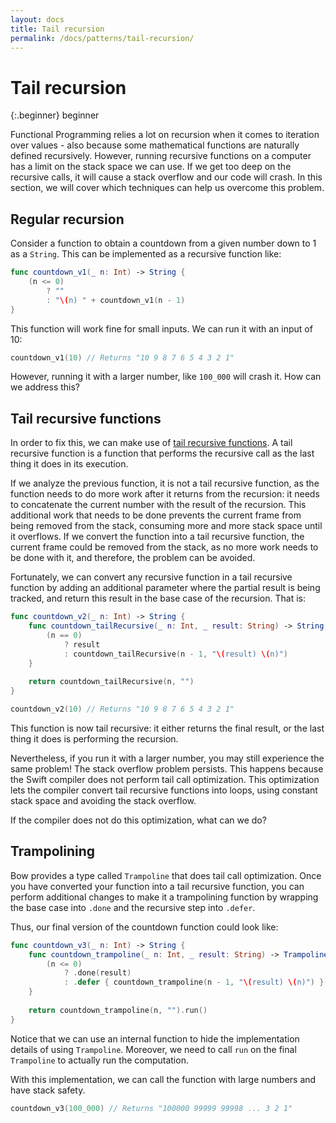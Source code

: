 ```yaml
---
layout: docs
title: Tail recursion
permalink: /docs/patterns/tail-recursion/
---
```


# Tail recursion
 
 {:.beginner}
 beginner
 
 Functional Programming relies a lot on recursion when it comes to iteration over values - also because some mathematical functions are naturally defined recursively. However, running recursive functions on a computer has a limit on the stack space we can use. If we get too deep on the recursive calls, it will cause a stack overflow and our code will crash. In this section, we will cover which techniques can help us overcome this problem.
 
## Regular recursion
 
 Consider a function to obtain a countdown from a given number down to 1 as a `String`. This can be implemented as a recursive function like:

```swift
func countdown_v1(_ n: Int) -> String {
    (n <= 0)
        ? ""
        : "\(n) " + countdown_v1(n - 1)
}
```

 This function will work fine for small inputs. We can run it with an input of 10:

```swift
countdown_v1(10) // Returns "10 9 8 7 6 5 4 3 2 1"
```

 However, running it with a larger number, like `100_000` will crash it. How can we address this?
 
## Tail recursive functions
 
 In order to fix this, we can make use of [tail recursive functions](https://en.wikipedia.org/wiki/Tail_call). A tail recursive function is a function that performs the recursive call as the last thing it does in its execution.
 
 If we analyze the previous function, it is not a tail recursive function, as the function needs to do more work after it returns from the recursion: it needs to concatenate the current number with the result of the recursion. This additional work that needs to be done prevents the current frame from being removed from the stack, consuming more and more stack space until it overflows. If we convert the function into a tail recursive function, the current frame could be removed from the stack, as no more work needs to be done with it, and therefore, the problem can be avoided.
 
 Fortunately, we can convert any recursive function in a tail recursive function by adding an additional parameter where the partial result is being tracked, and return this result in the base case of the recursion. That is:

```swift
func countdown_v2(_ n: Int) -> String {
    func countdown_tailRecursive(_ n: Int, _ result: String) -> String {
        (n == 0)
            ? result
            : countdown_tailRecursive(n - 1, "\(result) \(n)")
    }
    
    return countdown_tailRecursive(n, "")
}

countdown_v2(10) // Returns "10 9 8 7 6 5 4 3 2 1"
```

 This function is now tail recursive: it either returns the final result, or the last thing it does is performing the recursion.
 
 Nevertheless, if you run it with a larger number, you may still experience the same problem! The stack overflow problem persists. This happens because the Swift compiler does not perform tail call optimization. This optimization lets the compiler convert tail recursive functions into loops, using constant stack space and avoiding the stack overflow.
 
 If the compiler does not do this optimization, what can we do?
 
## Trampolining
 
 Bow provides a type called `Trampoline` that does tail call optimization. Once you have converted your function into a tail recursive function, you can perform additional changes to make it a trampolining function by wrapping the base case into `.done` and the recursive step into `.defer`.
 
 Thus, our final version of the countdown function could look like:

```swift
func countdown_v3(_ n: Int) -> String {
    func countdown_trampoline(_ n: Int, _ result: String) -> Trampoline<String> {
        (n <= 0)
            ? .done(result)
            : .defer { countdown_trampoline(n - 1, "\(result) \(n)") }
    }
    
    return countdown_trampoline(n, "").run()
}
```

 Notice that we can use an internal function to hide the implementation details of using `Trampoline`. Moreover, we need to call `run` on the final `Trampoline` to actually run the computation.
 
 With this implementation, we can call the function with large numbers and have stack safety.

```swift
countdown_v3(100_000) // Returns "100000 99999 99998 ... 3 2 1"
```
